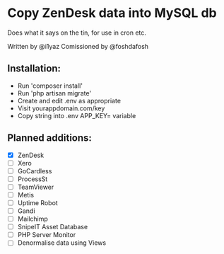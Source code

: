 # Copy ZenDesk data into MySQL db

Does what it says on the tin, for use in cron etc.

Written by @i1yaz
Comissioned by @foshdafosh

## Installation:
* Run 'composer install'
* Run 'php artisan migrate'
* Create and edit .env as appropriate
* Visit yourappdomain.com/key
* Copy string into .env APP_KEY= variable

## Planned additions:
- [x] ZenDesk
- [ ] Xero
- [ ] GoCardless
- [ ] ProcessSt
- [ ] TeamViewer
- [ ] Metis
- [ ] Uptime Robot
- [ ] Gandi
- [ ] Mailchimp
- [ ] SnipeIT Asset Database
- [ ] PHP Server Monitor
- [ ] Denormalise data using Views 
